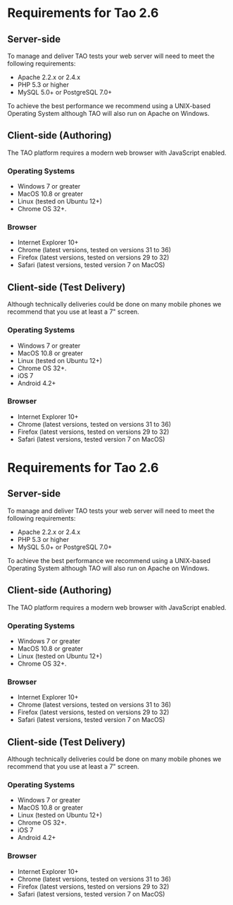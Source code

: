 <!--
author:
    - 'Joel Bout'
created_at: '2014-09-05 10:17:31'
updated_at: '2014-09-05 12:09:02'
tags:
    - 'TAO 2 6'
-->

Requirements for Tao 2.6
========================

Server-side
-----------

To manage and deliver TAO tests your web server will need to meet the following requirements:

-   Apache 2.2.x or 2.4.x
-   PHP 5.3 or higher
-   MySQL 5.0+ or PostgreSQL 7.0+

To achieve the best performance we recommend using a UNIX-based Operating System although TAO will also run on Apache on Windows.

Client-side (Authoring)
-----------------------

The TAO platform requires a modern web browser with JavaScript enabled.

### Operating Systems

-   Windows 7 or greater
-   MacOS 10.8 or greater
-   Linux (tested on Ubuntu 12+)
-   Chrome OS 32+.

### Browser

-   Internet Explorer 10+
-   Chrome (latest versions, tested on versions 31 to 36)
-   Firefox (latest versions, tested on versions 29 to 32)
-   Safari (latest versions, tested version 7 on MacOS)

Client-side (Test Delivery)
---------------------------

Although technically deliveries could be done on many mobile phones we recommend that you use at least a 7" screen.

### Operating Systems

-   Windows 7 or greater
-   MacOS 10.8 or greater
-   Linux (tested on Ubuntu 12+)
-   Chrome OS 32+.
-   iOS 7
-   Android 4.2+

### Browser

-   Internet Explorer 10+
-   Chrome (latest versions, tested on versions 31 to 36)
-   Firefox (latest versions, tested on versions 29 to 32)
-   Safari (latest versions, tested version 7 on MacOS)

Requirements for Tao 2.6
========================

Server-side
-----------

To manage and deliver TAO tests your web server will need to meet the following requirements:

-   Apache 2.2.x or 2.4.x
-   PHP 5.3 or higher
-   MySQL 5.0+ or PostgreSQL 7.0+

To achieve the best performance we recommend using a UNIX-based Operating System although TAO will also run on Apache on Windows.

Client-side (Authoring)
-----------------------

The TAO platform requires a modern web browser with JavaScript enabled.

### Operating Systems

-   Windows 7 or greater
-   MacOS 10.8 or greater
-   Linux (tested on Ubuntu 12+)
-   Chrome OS 32+.

### Browser

-   Internet Explorer 10+
-   Chrome (latest versions, tested on versions 31 to 36)
-   Firefox (latest versions, tested on versions 29 to 32)
-   Safari (latest versions, tested version 7 on MacOS)

Client-side (Test Delivery)
---------------------------

Although technically deliveries could be done on many mobile phones we recommend that you use at least a 7" screen.

### Operating Systems

-   Windows 7 or greater
-   MacOS 10.8 or greater
-   Linux (tested on Ubuntu 12+)
-   Chrome OS 32+.
-   iOS 7
-   Android 4.2+

### Browser

-   Internet Explorer 10+
-   Chrome (latest versions, tested on versions 31 to 36)
-   Firefox (latest versions, tested on versions 29 to 32)
-   Safari (latest versions, tested version 7 on MacOS)


